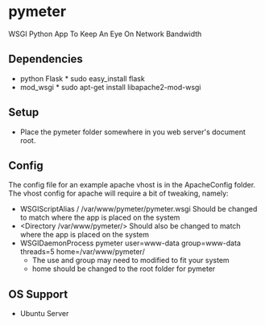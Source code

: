 pymeter
=======

WSGI Python App To Keep An Eye On Network Bandwidth

Dependencies
------------
* python Flask
		* sudo easy_install flask
* mod_wsgi
		* sudo apt-get install libapache2-mod-wsgi

Setup
-------------
* Place the pymeter folder somewhere in you web server's document root.

Config
-------------
The config file for an example apache vhost is in the ApacheConfig folder.
The vhost config for apache will require a bit of tweaking, namely:
* WSGIScriptAlias / /var/www/pymeter/pymeter.wsgi Should be changed to match where the app is placed on the system
* <Directory /var/www/pymeter/> Should also be changed to match where the app is placed on the system
* WSGIDaemonProcess pymeter user=www-data group=www-data threads=5 home=/var/www/pymeter/
    * The use and group may need to modified to fit your system
    * home should be changed to the root folder for pymeter

OS Support
--------------
* Ubuntu Server